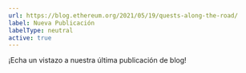```yaml
---
url: https://blog.ethereum.org/2021/05/19/quests-along-the-road/
label: Nueva Publicación
labelType: neutral
active: true
---
```

¡Echa un vistazo a nuestra última publicación de blog!